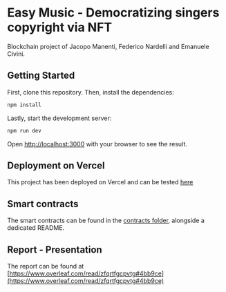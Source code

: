 # Easy Music - Democratizing singers copyright via NFT

Blockchain project of Jacopo Manenti, Federico Nardelli and Emanuele Civini.

## Getting Started

First, clone this repository. Then, install the dependencies:

```bash
npm install
```

Lastly, start the development server:

```bash
npm run dev
```

Open [http://localhost:3000](http://localhost:3000) with your browser to see the result.

## Deployment on Vercel

This project has been deployed on Vercel and can be tested [here](https://blockchain-one-bice.vercel.app/)

## Smart contracts

The smart contracts can be found in the [contracts folder](./contracts), alongside a dedicated README.

## Report - Presentation

The report can be found at [https://www.overleaf.com/read/zfqrtfgcpvtg#4bb9ce](https://www.overleaf.com/read/zfqrtfgcpvtg#4bb9ce)